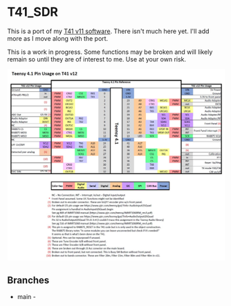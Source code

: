 # T41_SDR

This is a port of my [T41 v11 software](https://github.com/tmr4/T41_SDR).  There isn't much here yet.  I'll add more as I move along with the port.

This is a work in progress.  Some functions may be broken and will likely remain so until they are of interest to me.  Use at your own risk.

![T41 v12 Teensy Pin Usage](https://github.com/tmr4/T41_v12/blob/main/images/V12_Teensy_Pin_Usage.jpg)

## Branches

* main -
